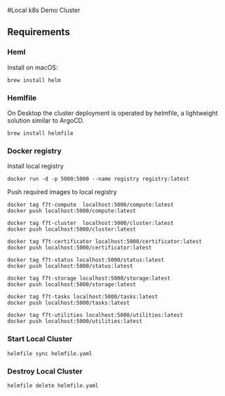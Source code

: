 #Local k8s Demo Cluster


## Requirements

### Heml

Install on macOS:
```console
brew install helm
```

### Hemlfile
On Desktop the cluster deployment is operated by helmfile, a lightweight solution similar to ArgoCD.
```console
brew install helmfile
```

### Docker registry
Install local registry
```console
docker run -d -p 5000:5000 --name registry registry:latest
```

Push required images to local registry
```console
docker tag f7t-compute  localhost:5000/compute:latest
docker push localhost:5000/compute:latest

docker tag f7t-cluster  localhost:5000/cluster:latest
docker push localhost:5000/cluster:latest

docker tag f7t-certificator localhost:5000/certificator:latest
docker push localhost:5000/certificator:latest

docker tag f7t-status localhost:5000/status:latest
docker push localhost:5000/status:latest

docker tag f7t-storage localhost:5000/storage:latest
docker push localhost:5000/storage:latest

docker tag f7t-tasks localhost:5000/tasks:latest
docker push localhost:5000/tasks:latest

docker tag f7t-utilities localhost:5000/utilities:latest
docker push localhost:5000/utilities:latest

```

### Start Local Cluster
```console
helmfile sync helmfile.yaml
```

### Destroy Local Cluster
```console
helmfile delete helmfile.yaml
```